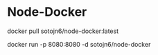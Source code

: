 # Node-Docker
docker pull sotojn6/node-docker:latest   

docker run -p 8080:8080 -d sotojn6/node-docker